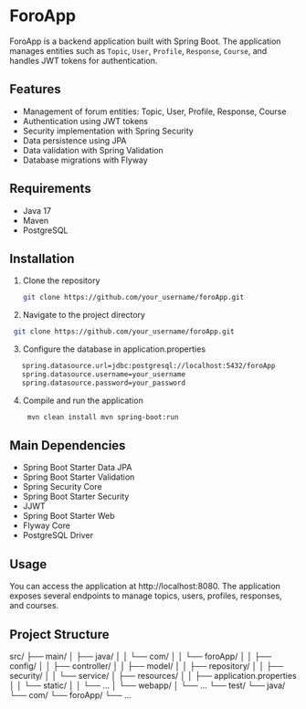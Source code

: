 # ForoApp

ForoApp is a backend application built with Spring Boot. The application manages entities such as `Topic`, `User`, `Profile`, `Response`, `Course`, and handles JWT tokens for authentication.

## Features

- Management of forum entities: Topic, User, Profile, Response, Course
- Authentication using JWT tokens
- Security implementation with Spring Security
- Data persistence using JPA
- Data validation with Spring Validation
- Database migrations with Flyway

## Requirements

- Java 17
- Maven
- PostgreSQL

## Installation

1. Clone the repository
   ```bash
   git clone https://github.com/your_username/foroApp.git
   ```

2. Navigate to the project directory
  ```bash
   git clone https://github.com/your_username/foroApp.git
  ```
3. Configure the database in application.properties
 ```bash
    spring.datasource.url=jdbc:postgresql://localhost:5432/foroApp
    spring.datasource.username=your_username
    spring.datasource.password=your_password
  ```
4. Compile and run the application
   ```bash
    mvn clean install mvn spring-boot:run
   ```

## Main Dependencies

- Spring Boot Starter Data JPA
- Spring Boot Starter Validation
- Spring Security Core
- Spring Boot Starter Security
- JJWT
- Spring Boot Starter Web
- Flyway Core
- PostgreSQL Driver

## Usage
You can access the application at http://localhost:8080. The application exposes several endpoints to manage topics, users, profiles, responses, and courses.

## Project Structure

src/
├── main/
│   ├── java/
│   │   └── com/
│   │       └── foroApp/
│   │           ├── config/
│   │           ├── controller/
│   │           ├── model/
│   │           ├── repository/
│   │           ├── security/
│   │           └── service/
│   ├── resources/
│   │   ├── application.properties
│   │   └── static/
│   │       └── ...
│   └── webapp/
│       └── ...
└── test/
    └── java/
        └── com/
            └── foroApp/
                └── ...

